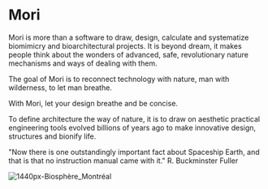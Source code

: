 # Mori

Mori is more than a software to draw, design, calculate and systematize biomimicry and bioarchitectural projects. It is beyond dream, it makes people think about the wonders of advanced, safe, revolutionary nature mechanisms and ways of dealing with them.

The goal of Mori is to reconnect technology with nature, man with wilderness, to let man breathe.

With Mori, let your design breathe and be concise.

To define architecture the way of nature, it is to draw on aesthetic practical engineering tools evolved billions of years ago to make innovative design, structures and bionify life.

"Now there is one outstandingly important fact about Spaceship Earth, and that is that no instruction manual came with it." 
R. Buckminster Fuller

![1440px-Biosphère_Montréal](https://github.com/user-attachments/assets/d91ee3a5-cde5-4fc4-9825-0aaccfa6201f)
